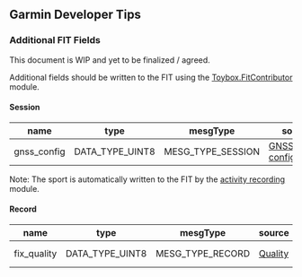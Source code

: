 ## Garmin Developer Tips

### Additional FIT Fields

This document is WIP and yet to be finalized / agreed.

Additional fields should be written to the FIT using the [Toybox.FitContributor](https://developer.garmin.com/connect-iq/api-docs/Toybox/FitContributor.html) module.



#### Session

| name        | type            | **mesgType**      | source                                                       | example                       |
| ----------- | --------------- | ----------------- | ------------------------------------------------------------ | ----------------------------- |
| gnss_config | DATA_TYPE_UINT8 | MESG_TYPE_SESSION | [GNSS configuration](https://developer.garmin.com/connect-iq/api-docs/Toybox/Position.html) | 3 = CONFIGURATION_GPS_GALILEO |

Note: The sport is automatically written to the FIT by the [activity recording](https://developer.garmin.com/connect-iq/api-docs/Toybox/ActivityRecording.html) module.



#### Record

| name        | type            | **mesgType**     | source                                                       | example          |
| ----------- | --------------- | ---------------- | ------------------------------------------------------------ | ---------------- |
| fix_quality | DATA_TYPE_UINT8 | MESG_TYPE_RECORD | [Quality](https://developer.garmin.com/connect-iq/api-docs/Toybox/Position.html) | 4 = QUALITY_GOOD |

